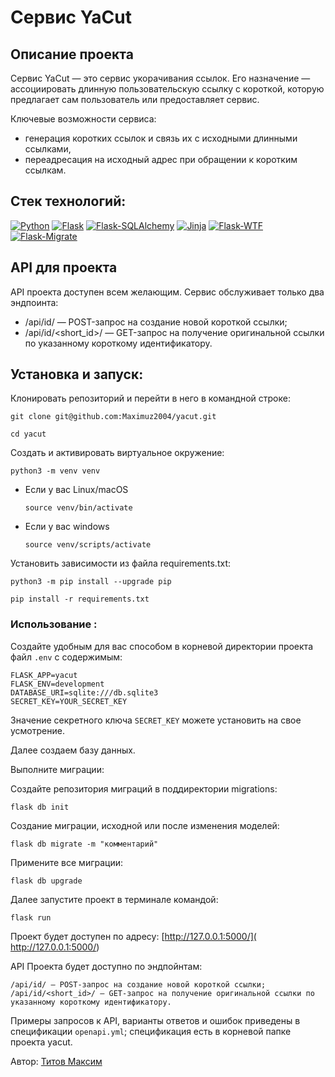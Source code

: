# Сервис YaCut

## Описание проекта

Сервис YaCut — это сервис укорачивания ссылок. Его назначение — ассоциировать 
длинную пользовательскую ссылку с короткой, которую предлагает сам 
пользователь или предоставляет сервис.

Ключевые возможности сервиса:
- генерация коротких ссылок и связь их с исходными длинными ссылками,
- переадресация на исходный адрес при обращении к коротким ссылкам.

## Стек технологий:
[![Python](https://img.shields.io/badge/-Python-464646?style=flat-square&logo=Python)](https://www.python.org/)
[![Flask](https://img.shields.io/badge/-Flask-464646?logo=flask)](https://palletsprojects.com/p/flask/)
[![Flask-SQLAlchemy](https://img.shields.io/badge/-FlaskSQLAlchemy-464646?logo=flask)](https://flask-sqlalchemy.palletsprojects.com/en/latest/)
[![Jinja](https://img.shields.io/badge/-Jinja-464646?logo=Jinja)](https://palletsprojects.com/p/jinja/)
[![Flask-WTF](https://img.shields.io/badge/-FlaskWTF-464646?logo=Flask)](https://flask-wtf.readthedocs.io/en/latest/)
[![Flask-Migrate](https://img.shields.io/badge/-Flask_Migrate-464646?logo=Flask)](https://flask-migrate.readthedocs.io/en/latest/index.html)
## API для проекта

API проекта доступен всем желающим. Сервис обслуживает только два эндпоинта:
* /api/id/ — POST-запрос на создание новой короткой ссылки;
* /api/id/<short_id>/ — GET-запрос на получение оригинальной ссылки по указанному короткому идентификатору.

## Установка и запуск:
Клонировать репозиторий и перейти в него в командной строке:


```
git clone git@github.com:Maximuz2004/yacut.git
```

```
cd yacut
```

Cоздать и активировать виртуальное окружение:

```
python3 -m venv venv
```

* Если у вас Linux/macOS

    ```
    source venv/bin/activate
    ```

* Если у вас windows

    ```
    source venv/scripts/activate
    ```

Установить зависимости из файла requirements.txt:

```
python3 -m pip install --upgrade pip
```

```
pip install -r requirements.txt
```
### Использование :
Создайте удобным для вас способом в корневой директории проекта 
файл ```.env``` с содержимым:
```
FLASK_APP=yacut
FLASK_ENV=development
DATABASE_URI=sqlite:///db.sqlite3
SECRET_KEY=YOUR_SECRET_KEY
```
Значение секретного ключа ```SECRET_KEY``` можете установить на свое
усмотрение.

Далее создаем базу данных. 

Выполните миграции: 

Создайте репозитория миграций в поддиректории migrations:
```
flask db init
```
Создание миграции, исходной или после изменения моделей:
```
flask db migrate -m "комментарий"
```
Примените все миграции:
```
flask db upgrade
```

Далее запустите проект в терминале командой:
```
flask run
```
Проект будет доступен по адресу: [http://127.0.0.1:5000/]( http://127.0.0.1:5000/)

API Проекта будет доступно по эндпойнтам:
```
/api/id/ — POST-запрос на создание новой короткой ссылки;
/api/id/<short_id>/ — GET-запрос на получение оригинальной ссылки по указанному короткому идентификатору.
```
Примеры запросов к API, варианты ответов и ошибок приведены в спецификации ```openapi.yml```; спецификация есть в корневой папке проекта yacut. 

Автор: [Титов Максим](https://github.com/Maximuz2004)